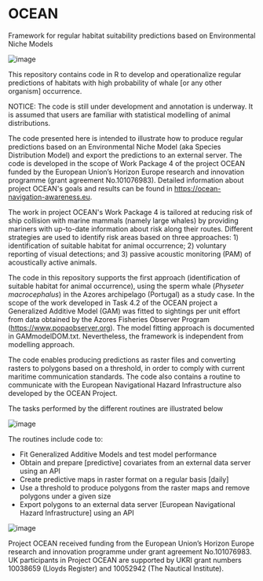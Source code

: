 # OCEAN
Framework for regular habitat suitability predictions based on Environmental Niche Models

![image](https://github.com/user-attachments/assets/ebb539f6-f9a5-45b5-9660-c3d7572294b2)

This repository contains code in R to develop and operationalize regular predictions of habitats with high probability of whale [or any other organism] occurrence.

NOTICE: The code is still under development and annotation is underway. It is assumed that users are familiar with statistical modelling of animal distributions.

The code presented here is intended to illustrate how to produce regular predictions based on an Environmental Niche Model (aka Species Distribution Model) and export the predictions to an external server.
The code is developed in the scope of Work Package 4 of the project OCEAN funded by the European Union’s Horizon Europe research and innovation programme (grant agreement No.101076983). Detailed information about project OCEAN's goals and results can be found in https://ocean-navigation-awareness.eu.

The work in project OCEAN's Work Package 4 is tailored at reducing risk of ship collision with marine mammals (namely large whales) by providing mariners with up-to-date information about risk along their routes. Different strategies are used to identify risk areas based on three approaches: 1) identification of suitable habitat for animal occurrence; 2) voluntary reporting of visual detections; and 3) passive acoustic monitoring (PAM) of acoustically active animals.

The code in this repository supports the first approach (identification of suitable habitat for animal occurrence), using the sperm whale (_Physeter macrocephalus_) in the Azores archipelago (Portugal) as a study case. In the scope of the work developed in Task 4.2 of the OCEAN project a Generalized Additive Model (GAM) was fitted to sightings per unit effort from data obtained by the Azores Fisheries Observer Program (https://www.popaobserver.org). The model fitting approach is documented in GAMmodelDOM.txt. Nevertheless, the framework is independent from modelling approach.

The code enables producing predictions as raster files and converting rasters to polygons based on a threshold, in order to comply with current maritime communication standards. The code also contains a routine to communicate with the European Navigational Hazard Infrastructure also developed by the OCEAN Project.

The tasks performed by the different routines are illustrated below

![image](https://github.com/user-attachments/assets/1a9e0e65-273d-4838-ba06-887315d6a397)

The routines include code to:

- Fit Generalized Additive Models and test model performance
- Obtain and prepare [predictive] covariates from an external data server using an API
- Create predictive maps in raster format on a regular basis [daily]
- Use a threshold to produce polygons from the raster maps and remove polygons under a given size
- Export polygons to an external data server [European Navigational Hazard Infrastructure] using an API 


![image](https://github.com/user-attachments/assets/e0ff0b71-6f24-494e-8af1-ef0d2761c065)

Project OCEAN received funding from the European Union’s Horizon Europe research and innovation programme under grant agreement No.101076983. UK participants in Project OCEAN are supported by UKRI grant numbers 10038659 (Lloyds Register) and 10052942 (The Nautical Institute).
